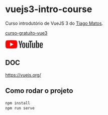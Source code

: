 # vuejs3-intro-course

Curso introdutório de VueJS 3 do [Tiago Matos](https://github.com/tiagomatosweb).

[curso-gratuito-vue3](https://github.com/tiagomatosweb/curso-gratuito-vue3)

<a href="https://www.youtube.com/watch?v=9DRY-aNPta0&list=PLcoYAcR89n-qTYqfWTGxXMnAvCqY3JF8w">
    <img src="./img/youtube.png">
</a>


## DOC

https://vuejs.org/


## Como rodar o projeto

```
npm install
npm run serve
```
